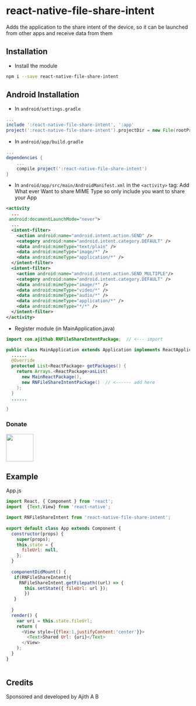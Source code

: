# react-native-file-share-intent

Adds the application to the share intent of the device, so it can be launched from other apps and receive data from them 


## Installation

* Install the module

```bash
npm i --save react-native-file-share-intent
```

## Android Installation

* In `android/settings.gradle`

```gradle
...
include ':react-native-file-share-intent', ':app'
project(':react-native-file-share-intent').projectDir = new File(rootProject.projectDir, '../node_modules/react-native-file-share-intent/android')
```

* In `android/app/build.gradle`

```gradle
...
dependencies {
    ...
    compile project(':react-native-file-share-intent')
}
```

* In `android/app/src/main/AndroidManifest.xml` in the `<activity>` tag: 
Add What ever Want to share MIME Type so only include you want to share your App


```xml
<activity
  ...
 android:documentLaunchMode="never">
  ...
  <intent-filter>
    <action android:name="android.intent.action.SEND" />
    <category android:name="android.intent.category.DEFAULT" />
    <data android:mimeType="text/plain" />
    <data android:mimeType="image/*" /> 
    <data android:mimeType="application/*" />
  </intent-filter>
  <intent-filter>
    <action android:name="android.intent.action.SEND_MULTIPLE"/>
    <category android:name="android.intent.category.DEFAULT" />
    <data android:mimeType="image/*" />
    <data android:mimeType="video/*" />
    <data android:mimeType="audio/*" />
    <data android:mimeType="application/*" />
    <data android:mimeType="*/*" />
  </intent-filter>
</activity>

```

* Register module (in MainApplication.java)

```java
import com.ajithab.RNFileShareIntentPackage;  // <--- import

public class MainApplication extends Application implements ReactApplication {
  ......
  @Override
  protected List<ReactPackage> getPackages() {
    return Arrays.<ReactPackage>asList(
      new MainReactPackage(),
      new RNFileShareIntentPackage()  // <------ add here
    );
  }
  ......

}
```

### Donate

<p><a href="https://www.paypal.me/ajithab" rel="nofollow"><img height="75" src="https://raw.githubusercontent.com/stefan-niedermann/paypal-donate-button/master/paypal-donate-button.png" style="max-width:100%;"></a></p>



## Example


App.js

```javascript
import React, { Component } from 'react';
import  {Text,View} from 'react-native';

import RNFileShareIntent from 'react-native-file-share-intent';
 
export default class App extends Component {
  constructor(props) {
    super(props); 
    this.state = {
      fileUrl: null,
    };
  }
 
  componentDidMount() {
   if(RNFileShareIntent){
     RNFileShareIntent.getFilepath((url) => {
       this.setState({ fileUrl: url }); 
       })  
   }
  
  }
  render() {
    var uri = this.state.fileUrl;
    return (
      <View style={{flex:1,justifyContent:'center'}}>
        <Text>Shared Url: {uri}</Text>
      </View>
    );
  }
}
 
```




## Credits

Sponsored and developed by Ajith A B
